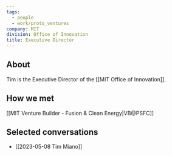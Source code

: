 ```yaml
---
tags:
  - people
  - work/proto_ventures
company: MIT
division: Office of Innovation
title: Executive Director
---
```

## About
Tim is the Executive Director of the [[MIT Office of Innovation]].
## How we met
[[MIT Venture Builder - Fusion & Clean Energy|VB@PSFC]]
## Selected conversations
- [[2023-05-08 Tim Miano]]